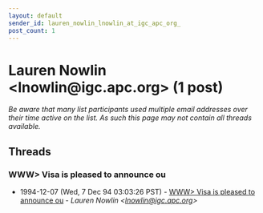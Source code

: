 ```yaml
---
layout: default
sender_id: lauren_nowlin_lnowlin_at_igc_apc_org_
post_count: 1
---
```


# Lauren Nowlin <lnowlin<span>@</span>igc.apc.org> (1 post)

_Be aware that many list participants used multiple email addresses over their time active on the list. As such this page may not contain all threads available._

## Threads

### WWW> Visa is pleased to announce ou
+ 1994-12-07 (Wed, 7 Dec 94 03:03:26 PST) - [WWW> Visa is pleased to announce ou](/archive/1994/12/70bc238a965b71c65ee28be15974895a2aa1f99fa90d3163f18f6f103a333253) - _Lauren Nowlin \<lnowlin@igc.apc.org\>_

